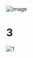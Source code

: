 ![image](https://github.com/AxAmaro09/3/assets/148808039/8c37ef61-eeeb-4c8c-a2d2-8b4b7ce7a97f)
# 3
![1](https://github.com/AxAmaro09/3/assets/148808039/8fceb585-83c9-4ee8-8ab8-801c4ce719ff)

